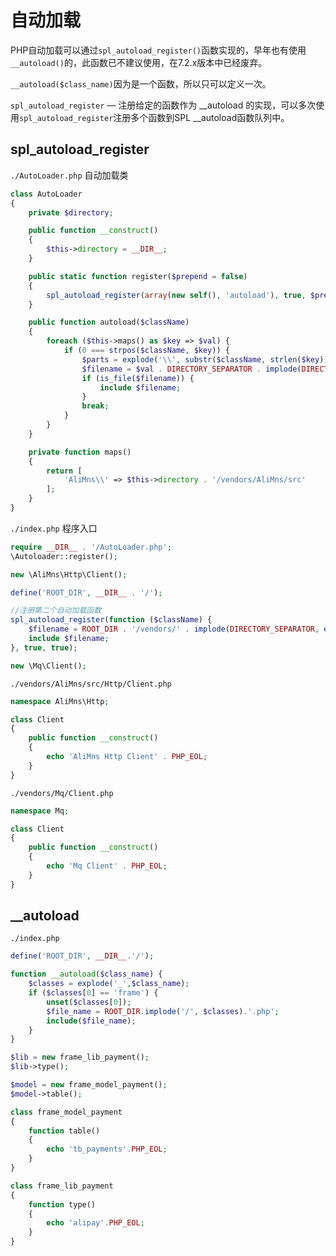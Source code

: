 
# 自动加载

PHP自动加载可以通过`spl_autoload_register()`函数实现的，早年也有使用`__autoload()`的，此函数已不建议使用，在7.2.x版本中已经废弃。

`__autoload($class_name)`因为是一个函数，所以只可以定义一次。

`spl_autoload_register` — 注册给定的函数作为 __autoload 的实现，可以多次使用`spl_autoload_register`注册多个函数到SPL __autoload函数队列中。


## spl_autoload_register

`./AutoLoader.php` 自动加载类

```php
class AutoLoader
{
    private $directory;

    public function __construct()
    {
        $this->directory = __DIR__;
    }

    public static function register($prepend = false)
    {
        spl_autoload_register(array(new self(), 'autoload'), true, $prepend);
    }

    public function autoload($className)
    {
        foreach ($this->maps() as $key => $val) {
            if (0 === strpos($className, $key)) {
                $parts = explode('\\', substr($className, strlen($key)));
                $filename = $val . DIRECTORY_SEPARATOR . implode(DIRECTORY_SEPARATOR, $parts) . '.php';
                if (is_file($filename)) {
                    include $filename;
                }
                break;
            }
        }
    }

    private function maps()
    {
        return [
            'AliMns\\' => $this->directory . '/vendors/AliMns/src'
        ];
    }
}
```

`./index.php` 程序入口
```php
require __DIR__ . '/AutoLoader.php';
\Autoloader::register();

new \AliMns\Http\Client();

define('ROOT_DIR', __DIR__ . '/');

//注册第二个自动加载函数
spl_autoload_register(function ($className) {
    $filename = ROOT_DIR . '/vendors/' . implode(DIRECTORY_SEPARATOR, explode('\\', $className)) . '.php';
    include $filename;
}, true, true);

new \Mq\Client();
```

`./vendors/AliMns/src/Http/Client.php`
```php
namespace AliMns\Http;

class Client
{
    public function __construct()
    {
        echo 'AliMns Http Client' . PHP_EOL;
    }
}
```

`./vendors/Mq/Client.php`
```php
namespace Mq;

class Client
{
    public function __construct()
    {
        echo 'Mq Client' . PHP_EOL;
    }
}
```

## __autoload

`./index.php`
```php
define('ROOT_DIR', __DIR__.'/');

function __autoload($class_name) {
    $classes = explode('_',$class_name);
    if ($classes[0] == 'frame') {
        unset($classes[0]);
        $file_name = ROOT_DIR.implode('/', $classes).'.php';
        include($file_name);
    }
}

$lib = new frame_lib_payment();
$lib->type();

$model = new frame_model_payment();
$model->table();
```

```php
class frame_model_payment
{
    function table()
    {
        echo 'tb_payments'.PHP_EOL;
    }
}
```

```php
class frame_lib_payment
{
    function type()
    {
        echo 'alipay'.PHP_EOL;
    }
}
```